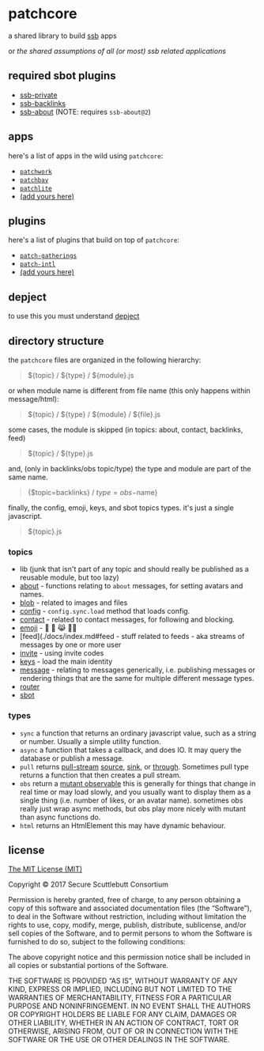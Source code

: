 # patchcore

a shared library to build [ssb](https://scuttlebot.io) apps

or _the shared assumptions of all (or most) ssb related applications_


## required sbot plugins

- [ssb-private](https://github.com/ssbc/ssb-private)
- [ssb-backlinks](https://github.com/ssbc/ssb-backlinks)
- [ssb-about](https://github.com/ssbc/ssb-about) (NOTE: requires `ssb-about@2`)

## apps

here's a list of apps in the wild using `patchcore`:

- [`patchwork`](https://github.com/ssbc/patchwork)
- [`patchbay`](https://github.com/ssbc/patchbay)
- [`patchlite`](https://github.com/ssbc/patchlite)
- [(add yours here)](https://github.com/ssbc/patchcore/edit/master/README.md)

## plugins

here's a list of plugins that build on top of `patchcore`:

- [`patch-gatherings`](https://github.com/pietgeursen/patch-gatherings)
- [`patch-intl`](https://github.com/ssbc/patch-intl)
- [(add yours here)](https://github.com/ssbc/patchcore/edit/master/README.md)

## depject

to use this you must understand [depject](https://github.com/depject/depject)

## directory structure

the `patchcore` files are organized in the following hierarchy:

> ${topic} / ${type} / ${module}.js

or when module name is different from file name (this only happens within message/html):

> ${topic} / ${type} / ${module} / ${file}.js

some cases, the module is skipped (in topics: about, contact, backlinks, feed)

> ${topic} / ${type}.js

and, (only in backlinks/obs topic/type) the type and module are part of the same name.

> {$topic=backlinks} / ${type=obs}-$name}

finally, the config, emoji, keys, and sbot topics types. it's just a single javascript.

> ${topic}.js

### topics

- lib (junk that isn't part of any topic and should really be published as a reusable module, but too lazy)
- [about](./docs/index.md#about) - functions relating to `about` messages, for setting avatars and names.
- [blob](./docs/index.md#blob) - related to images and files
- [config](./docs/index.md#config) - `config.sync.load` method that loads config.
- [contact](./docs/index.md#contact) - related to contact messages, for following and blocking.
- [emoji](./docs/index.md#emoji) - :dancer: :tada: :joy_cat: :haircut_woman:
- [feed](./docs/index.md#feed - stuff related to feeds - aka streams of messages by one or more user
- [invite](./docs/index.md#invite) - using invite codes
- [keys](./docs/index.md#keys) - load the main identity
- [message](./docs/index.md#message) - relating to messages generically, i.e. publishing messages or rendering things that are the same for multiple different message types.
- [router](./docs/index.md#router)
- [sbot](./sbot/index.md#sbot)

### types

- `sync` a function that returns an ordinary javascript value, such as a string or number. Usually a simple utility function.
- `async` a function that takes a callback, and does IO. It may query the database or publish a message.
- `pull` returns [pull-stream](https://github.com/pull-stream/pull-stream) [source](https://github.com/pull-stream/pull-stream#source-readable-stream-that-produces-values), [sink](https://github.com/pull-stream/pull-stream#sink-reader-or-writable-stream-that-consumes-values), or [through](https://github.com/pull-stream/pull-stream#through). Sometimes pull type returns a function that then creates a pull stream.
- `obs` return a [mutant observable](https://github.com/mmckegg/mutant#readme) this is generally for things that change in real time or may load slowly, and you usually want to display them as a single thing (i.e. number of likes, or an avatar name). sometimes obs really just wrap async methods, but obs play more nicely with mutant than async functions do.
- `html` returns an HtmlElement this may have dynamic behaviour.

## license

[The MIT License (MIT)](https://mit-license.org/)

Copyright © 2017 Secure Scuttlebutt Consortium

Permission is hereby granted, free of charge, to any person obtaining a copy of this software and associated documentation files (the “Software”), to deal in the Software without restriction, including without limitation the rights to use, copy, modify, merge, publish, distribute, sublicense, and/or sell copies of the Software, and to permit persons to whom the Software is furnished to do so, subject to the following conditions:

The above copyright notice and this permission notice shall be included in all copies or substantial portions of the Software.

THE SOFTWARE IS PROVIDED “AS IS”, WITHOUT WARRANTY OF ANY KIND, EXPRESS OR IMPLIED, INCLUDING BUT NOT LIMITED TO THE WARRANTIES OF MERCHANTABILITY, FITNESS FOR A PARTICULAR PURPOSE AND NONINFRINGEMENT. IN NO EVENT SHALL THE AUTHORS OR COPYRIGHT HOLDERS BE LIABLE FOR ANY CLAIM, DAMAGES OR OTHER LIABILITY, WHETHER IN AN ACTION OF CONTRACT, TORT OR OTHERWISE, ARISING FROM, OUT OF OR IN CONNECTION WITH THE SOFTWARE OR THE USE OR OTHER DEALINGS IN THE SOFTWARE.
